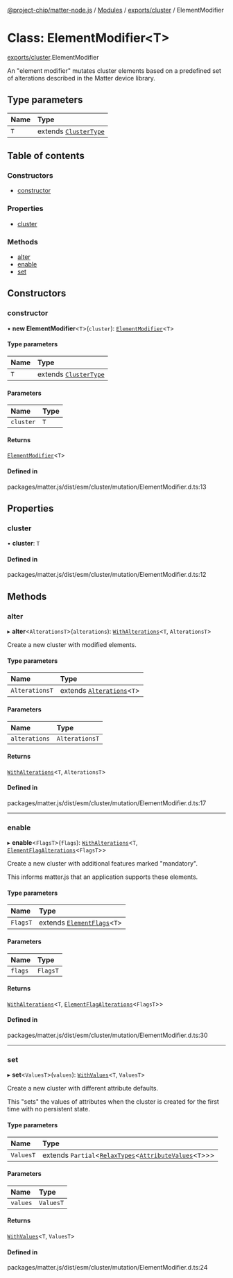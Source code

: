 [@project-chip/matter-node.js](../README.md) / [Modules](../modules.md) / [exports/cluster](../modules/exports_cluster.md) / ElementModifier

# Class: ElementModifier\<T\>

[exports/cluster](../modules/exports_cluster.md).ElementModifier

An "element modifier" mutates cluster elements based on a predefined set of
alterations described in the Matter device library.

## Type parameters

| Name | Type |
| :------ | :------ |
| `T` | extends [`ClusterType`](../interfaces/exports_cluster.ClusterType-1.md) |

## Table of contents

### Constructors

- [constructor](exports_cluster.ElementModifier-1.md#constructor)

### Properties

- [cluster](exports_cluster.ElementModifier-1.md#cluster)

### Methods

- [alter](exports_cluster.ElementModifier-1.md#alter)
- [enable](exports_cluster.ElementModifier-1.md#enable)
- [set](exports_cluster.ElementModifier-1.md#set)

## Constructors

### constructor

• **new ElementModifier**\<`T`\>(`cluster`): [`ElementModifier`](exports_cluster.ElementModifier-1.md)\<`T`\>

#### Type parameters

| Name | Type |
| :------ | :------ |
| `T` | extends [`ClusterType`](../interfaces/exports_cluster.ClusterType-1.md) |

#### Parameters

| Name | Type |
| :------ | :------ |
| `cluster` | `T` |

#### Returns

[`ElementModifier`](exports_cluster.ElementModifier-1.md)\<`T`\>

#### Defined in

packages/matter.js/dist/esm/cluster/mutation/ElementModifier.d.ts:13

## Properties

### cluster

• **cluster**: `T`

#### Defined in

packages/matter.js/dist/esm/cluster/mutation/ElementModifier.d.ts:12

## Methods

### alter

▸ **alter**\<`AlterationsT`\>(`alterations`): [`WithAlterations`](../modules/exports_cluster.ElementModifier.md#withalterations)\<`T`, `AlterationsT`\>

Create a new cluster with modified elements.

#### Type parameters

| Name | Type |
| :------ | :------ |
| `AlterationsT` | extends [`Alterations`](../modules/exports_cluster.ElementModifier.md#alterations)\<`T`\> |

#### Parameters

| Name | Type |
| :------ | :------ |
| `alterations` | `AlterationsT` |

#### Returns

[`WithAlterations`](../modules/exports_cluster.ElementModifier.md#withalterations)\<`T`, `AlterationsT`\>

#### Defined in

packages/matter.js/dist/esm/cluster/mutation/ElementModifier.d.ts:17

___

### enable

▸ **enable**\<`FlagsT`\>(`flags`): [`WithAlterations`](../modules/exports_cluster.ElementModifier.md#withalterations)\<`T`, [`ElementFlagAlterations`](../modules/exports_cluster.ElementModifier.md#elementflagalterations)\<`FlagsT`\>\>

Create a new cluster with additional features marked "mandatory".

This informs matter.js that an application supports these elements.

#### Type parameters

| Name | Type |
| :------ | :------ |
| `FlagsT` | extends [`ElementFlags`](../modules/exports_cluster.ElementModifier.md#elementflags)\<`T`\> |

#### Parameters

| Name | Type |
| :------ | :------ |
| `flags` | `FlagsT` |

#### Returns

[`WithAlterations`](../modules/exports_cluster.ElementModifier.md#withalterations)\<`T`, [`ElementFlagAlterations`](../modules/exports_cluster.ElementModifier.md#elementflagalterations)\<`FlagsT`\>\>

#### Defined in

packages/matter.js/dist/esm/cluster/mutation/ElementModifier.d.ts:30

___

### set

▸ **set**\<`ValuesT`\>(`values`): [`WithValues`](../modules/exports_cluster.ElementModifier.md#withvalues)\<`T`, `ValuesT`\>

Create a new cluster with different attribute defaults.

This "sets" the values of attributes when the cluster is created
for the first time with no persistent state.

#### Type parameters

| Name | Type |
| :------ | :------ |
| `ValuesT` | extends `Partial`\<[`RelaxTypes`](../modules/exports_cluster.ClusterType.md#relaxtypes)\<[`AttributeValues`](../modules/exports_cluster.ClusterType.md#attributevalues)\<`T`\>\>\> |

#### Parameters

| Name | Type |
| :------ | :------ |
| `values` | `ValuesT` |

#### Returns

[`WithValues`](../modules/exports_cluster.ElementModifier.md#withvalues)\<`T`, `ValuesT`\>

#### Defined in

packages/matter.js/dist/esm/cluster/mutation/ElementModifier.d.ts:24
